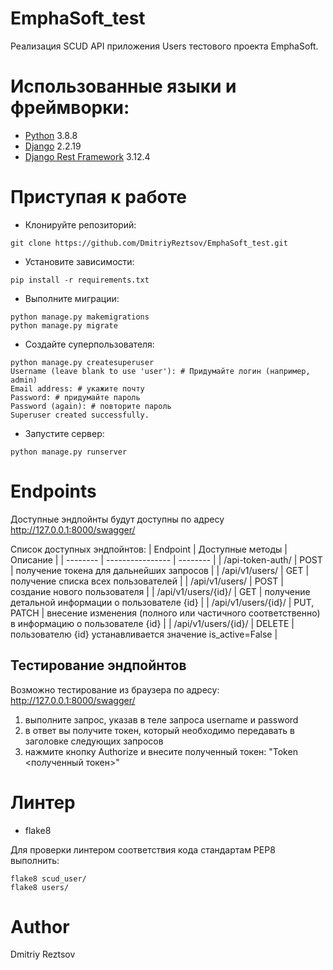 # EmphaSoft_test
Реализация SCUD API приложения Users тестового проекта EmphaSoft.


# Использованные языки и фреймворки:
- [Python](https://www.python.org/) 3.8.8
- [Django](https://www.djangoproject.com/) 2.2.19
- [Django Rest Framework](https://www.django-rest-framework.org/) 3.12.4


# Приступая к работе

- Клонируйте репозиторий:
```
git clone https://github.com/DmitriyReztsov/EmphaSoft_test.git
```

- Установите зависимости:
```
pip install -r requirements.txt
```

- Выполните миграции:
```
python manage.py makemigrations
python manage.py migrate
```

- Создайте суперпользователя:
```
python manage.py createsuperuser
Username (leave blank to use 'user'): # Придумайте логин (например, admin)
Email address: # укажите почту
Password: # придумайте пароль
Password (again): # повторите пароль
Superuser created successfully.
```

- Запустите сервер:
```
python manage.py runserver
```


# Endpoints

Доступные эндпойнты будут доступны по адресу http://127.0.0.1:8000/swagger/

Список доступных эндпойнтов:
| Endpoint | Доступные методы | Описание |
| -------- | ---------------- | -------- |
| /api-token-auth/ | POST | получение токена для дальнейших запросов |
| /api/v1/users/ | GET | получение списка всех пользователей |
| /api/v1/users/ | POST | создание нового пользователя |
| /api/v1/users/{id}/ | GET | получение детальной информации о пользователе {id} |
| /api/v1/users/{id}/ | PUT, PATCH | внесение изменения (полного или частичного соответственно) в информацию о пользователе {id} |
| /api/v1/users/{id}/ | DELETE | пользователю {id} устанавливается значение is_active=False |

## Тестирование эндпойнтов

Возможно тестирование из браузера по адресу: http://127.0.0.1:8000/swagger/
1. выполните запрос, указав в теле запроса username и password
2. в ответ вы получите токен, который необходимо передавать в заголовке следующих запросов
3. нажмите кнопку Authorize и внесите полученный токен: "Token <полученный токен>"


# Линтер

- flake8

Для проверки линтером соответствия кода стандартам PEP8 выполнить:
```
flake8 scud_user/
flake8 users/
```


# Author

Dmitriy Reztsov
